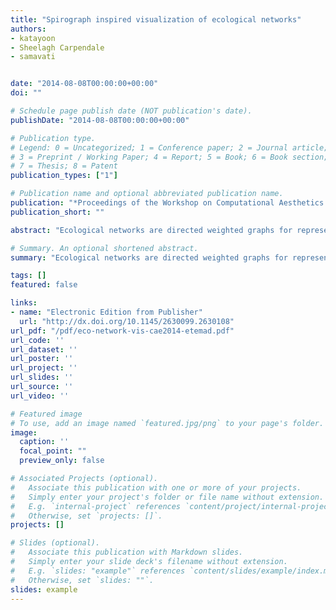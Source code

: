 ```yaml
---
title: "Spirograph inspired visualization of ecological networks"
authors:
- katayoon
- Sheelagh Carpendale
- samavati


date: "2014-08-08T00:00:00+00:00"
doi: ""

# Schedule page publish date (NOT publication's date).
publishDate: "2014-08-08T00:00:00+00:00"

# Publication type.
# Legend: 0 = Uncategorized; 1 = Conference paper; 2 = Journal article;
# 3 = Preprint / Working Paper; 4 = Report; 5 = Book; 6 = Book section;
# 7 = Thesis; 8 = Patent
publication_types: ["1"]

# Publication name and optional abbreviated publication name.
publication: "*Proceedings of the Workshop on Computational Aesthetics (ACM)*"
publication_short: ""

abstract: "Ecological networks are directed weighted graphs for representing direct and indirect relationships between species in ecosystems. These complex cyclic networks play an important role in understanding an ecosystem's dynamics. In this paper, we present a visualization layout inspired by Spirograph patterns, specifically designed for ecological networks. Our visualization supports both the direct and indirect quantities commonly required in ecological studies. The layout is circular to reflect the containment of the represented ecosystem and to clarify which connections are internal and which are external. In this layout, nodes are arranged along the circumference of a large circle as arcs, and edges are mapped to thorn-like shapes that represent the direction and the weight of the edge. Finally, we illustrate the use of this visualization on several example ecological networks."

# Summary. An optional shortened abstract.
summary: "Ecological networks are directed weighted graphs for representing direct and indirect relationships between species in ecosystems. These complex cyclic networks play an important role in understanding an ecosystem's dynamics. In this paper, we present a visualization layout inspired by Spirograph patterns, specifically designed for ecological networks. Our visualization supports both the direct and indirect quantities commonly required in ecological studies. The layout is circular to reflect the..."

tags: []
featured: false

links:
- name: "Electronic Edition from Publisher"
  url: "http://dx.doi.org/10.1145/2630099.2630108"
url_pdf: "/pdf/eco-network-vis-cae2014-etemad.pdf"
url_code: ''
url_dataset: ''
url_poster: ''
url_project: ''
url_slides: ''
url_source: ''
url_video: ''

# Featured image
# To use, add an image named `featured.jpg/png` to your page's folder. 
image:
  caption: ''
  focal_point: ""
  preview_only: false

# Associated Projects (optional).
#   Associate this publication with one or more of your projects.
#   Simply enter your project's folder or file name without extension.
#   E.g. `internal-project` references `content/project/internal-project/index.md`.
#   Otherwise, set `projects: []`.
projects: []

# Slides (optional).
#   Associate this publication with Markdown slides.
#   Simply enter your slide deck's filename without extension.
#   E.g. `slides: "example"` references `content/slides/example/index.md`.
#   Otherwise, set `slides: ""`.
slides: example
---
```

